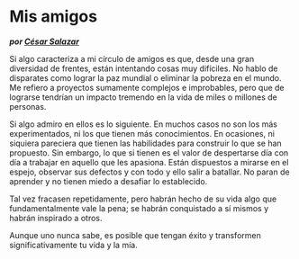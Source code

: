 # Mis amigos
__*por [César Salazar](/)*__

Si algo caracteriza a mi círculo de amigos es que, desde una gran diversidad de frentes, están intentando cosas muy difíciles. No hablo de disparates como lograr la paz mundial o eliminar la pobreza en el mundo. Me refiero a proyectos sumamente complejos e improbables, pero que de lograrse tendrían un impacto tremendo en la vida de miles o millones de personas. 

Si algo admiro en ellos es lo siguiente. En muchos casos no son los más experimentados, ni los que tienen más conocimientos. En ocasiones, ni siquiera pareciera que tienen las habilidades para construir lo que se han propuesto. Sin embargo, lo que si tienen es el valor de despertarse día con día a trabajar en aquello que les apasiona. Están dispuestos a mirarse en el espejo, observar sus defectos y con todo y ello salir a batallar. No paran de aprender y no tienen miedo a desafiar lo establecido.

Tal vez fracasen repetidamente, pero habrán hecho de su vida algo que fundamentalmente vale la pena; se habrán conquistado a sí mismos y habrán inspirado a otros.

Aunque uno nunca sabe, es posible que tengan éxito y transformen significativamente tu vida y la mía.